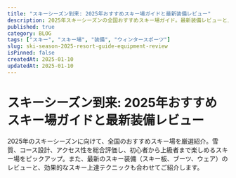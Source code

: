 ```yaml
---
title: "スキーシーズン到来: 2025年おすすめスキー場ガイドと最新装備レビュー"
description: 2025年スキーシーズンの全国おすすめスキー場ガイド。最新装備レビューと上達テクニックも完全網羅。
published: true
category: BLOG
tags: ["スキー", "スキー場", "装備", "ウィンタースポーツ"]
slug: ski-season-2025-resort-guide-equipment-review
isPinned: false
createdAt: 2025-01-10
updatedAt: 2025-01-10
---
```


# スキーシーズン到来: 2025年おすすめスキー場ガイドと最新装備レビュー

2025年のスキーシーズンに向けて、全国のおすすめスキー場を厳選紹介。雪質、コース設計、アクセス性を総合評価し、初心者から上級者まで楽しめるスキー場をピックアップ。また、最新のスキー装備（スキー板、ブーツ、ウェア）のレビューと、効果的なスキー上達テクニックも合わせてご紹介します。